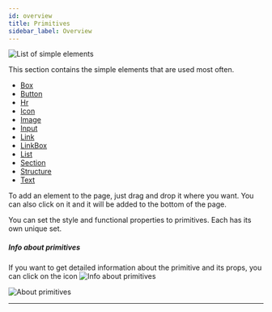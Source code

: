 ```yaml
---
id: overview
title: Primitives
sidebar_label: Overview
---
```


![List of simple elements](/scr/context-menu-element.png)

This section contains the simple elements that are used most often.

-   [Box](/interface/left-panels/adding-panel/primitives/box)
-   [Button](/interface/left-panels/adding-panel/primitives/button)
-   [Hr](/interface/left-panels/adding-panel/primitives/hr)
-   [Icon](/interface/left-panels/adding-panel/primitives/icon)
-   [Image](/interface/left-panels/adding-panel/primitives/image)
-   [Input](/interface/left-panels/adding-panel/primitives/input)
-   [Link](/interface/left-panels/adding-panel/primitives/link)
-   [LinkBox](/interface/left-panels/adding-panel/primitives/linkbox)
-   [List](/interface/left-panels/adding-panel/primitives/list)
-   [Section](/interface/left-panels/adding-panel/primitives/section)
-   [Structure](/interface/left-panels/adding-panel/primitives/structure)
-   [Text](/interface/left-panels/adding-panel/primitives/text)

To add an element to the page, just drag and drop it where you want. You can also click on it and it will be added to the bottom of the page.

You can set the style and functional properties to primitives. Each has its own unique set.

##### Info about primitives

If you want to get detailed information about the primitive and its props, you can click on the icon ![Info about primitives](/scr/primitives-about.png)

![About primitives](/scr/about-element.png)

---
